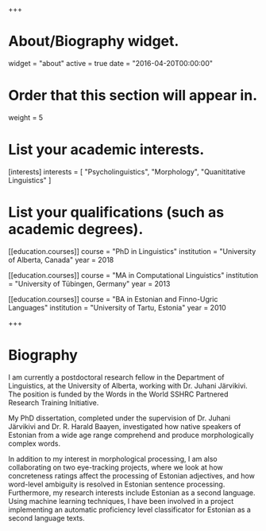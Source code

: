 +++
# About/Biography widget.
widget = "about"
active = true
date = "2016-04-20T00:00:00"

# Order that this section will appear in.
weight = 5

# List your academic interests.
[interests]
  interests = [
    "Psycholinguistics",
    "Morphology",
    "Quanititative Linguistics"
  ]

# List your qualifications (such as academic degrees).
[[education.courses]]
  course = "PhD in Linguistics"
  institution = "University of Alberta, Canada"
  year = 2018

[[education.courses]]
  course = "MA in Computational Linguistics"
  institution = "University of Tübingen, Germany"
  year = 2013

[[education.courses]]
  course = "BA in Estonian and Finno-Ugric Languages"
  institution = "University of Tartu, Estonia"
  year = 2010
 
+++

# Biography

I am currently a postdoctoral research fellow in the Department of Linguistics, at the University of Alberta, working with Dr. Juhani Järvikivi. The position is funded by the Words in the World SSHRC Partnered Research Training Initiative.   

My PhD dissertation, completed under the supervision of Dr. Juhani Järvikivi and Dr. R. Harald Baayen, investigated how native speakers of Estonian from a wide age range comprehend and produce morphologically complex words.

In addition to my interest in morphological processing, I am also collaborating on two eye-tracking projects, where we look at how concreteness ratings affect the processing of Estonian adjectives, and how word-level ambiguity is resolved in Estonian sentence processing.
Furthermore, my research interests include Estonian as a second language. Using machine learning techniques, I have been involved in a project implementing an automatic proficiency level classificator for Estonian as a second language texts.
 
